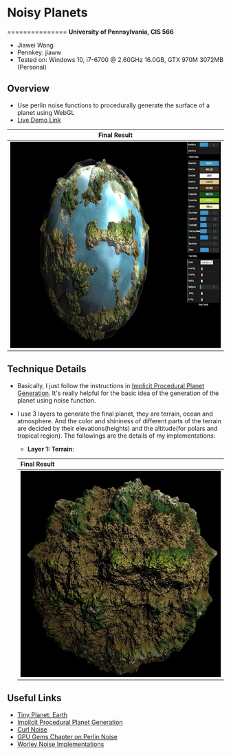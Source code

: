 # Noisy Planets

===============
**University of Pennsylvania, CIS 566**

* Jiawei Wang
* Pennkey: jiaww
* Tested on: Windows 10, i7-6700 @ 2.60GHz 16.0GB, GTX 970M 3072MB (Personal)

## Overview
- Use perlin noise functions to procedurally generate the surface of a planet using WebGL
- [Live Demo Link](https://jiaww.github.io/homework-1-noisy-planets-Jiaww/)

| **Final Result** |
|---|
|<img src="./results/final2.JPG" width="1000" height="480">|

## Technique Details
* Basically, I just follow the instructions in [Implicit Procedural Planet Generation](https://static1.squarespace.com/static/58a1bc3c3e00be6bfe6c228c/t/58a4d25146c3c4233fb15cc2/1487196929690/ImplicitProceduralPlanetGeneration-Report.pdf). It's really helpful for the basic idea of the generation of the planet using noise function. 
* I use 3 layers to generate the final planet, they are terrain, ocean and atmosphere. And the color and shininess of different parts of the terrain are decided by their elevations(heights) and the altitude(for polars and tropical region). The followings are the details of my implementations:
  * **Layer 1: Terrain**:
  
  | **Final Result** |
  |---|
  |<img src="./results/terrain.JPG" width="480" height="480">|

  

## Useful Links
- [Tiny Planet: Earth](https://www.shadertoy.com/view/lt3XDM)
- [Implicit Procedural Planet Generation](https://static1.squarespace.com/static/58a1bc3c3e00be6bfe6c228c/t/58a4d25146c3c4233fb15cc2/1487196929690/ImplicitProceduralPlanetGeneration-Report.pdf)
- [Curl Noise](https://petewerner.blogspot.com/2015/02/intro-to-curl-noise.html)
- [GPU Gems Chapter on Perlin Noise](http://developer.download.nvidia.com/books/HTML/gpugems/gpugems_ch05.html)
- [Worley Noise Implementations](https://thebookofshaders.com/12/)




